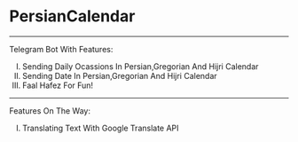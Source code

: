 # PersianCalendar
<hr/>
Telegram Bot With Features:<br>
<ol type="I">
  <li>Sending Daily Ocassions In Persian,Gregorian And Hijri Calendar</li>
  <li>Sending Date In Persian,Gregorian And Hijri Calendar</li>
  <li>Faal Hafez For Fun!</li>
</ol>
<hr/>
Features On The Way:
<ol type="I">
  <li>Translating Text With Google Translate API</li>
</ol>
